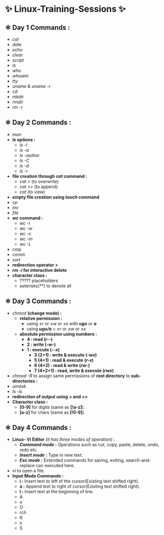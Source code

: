 # ✨ Linux-Training-Sessions ✨
## ⚛️ Day 1 Commands :
- *cal*
- _date_
- *echo*
- _clear_
- *script*
- _ls_
- *who*
- _whoami_
- *tty*
- _uname & uname -r_
- *cd*
- _mkdir_
- *rmdir*
- _rm -r_

## ⚛️ Day 2 Commands :
- *man*
- ***ls* options :**
  - _ls -l_
  - _ls -a_
  - _ls -author_
  - _ls -C_
  - _ls -d_
  - _ls -r_
- **file creation through *cat* command :**
  - _cat >_ (to overwrite)
  - _cat >>_ (to append)
  - _cat_ (to view)
- **empty file creation using *touch* command**
- *cp*
- *mv*
- *file*
- ***wc* command :**
  - _wc -l_
  - _wc -w_
  - _wc -c_
  - _wc -m_
  - _wc -L_
- *cmp*
- *comm*
- *sort*
- **redirection operator _>_**
- ***rm -i* for interactive delete**
- **character class :**
  - ????? placeholders
  - asterisks(**) to denote all

## ⚛️ Day 3 Commands :
- *chmod* **(change mode) :**
  - **relative permission :**
    - using *±r* or *±w* or *±x* with ***ugo*** or ***a***
    - using ***ugo/a*** = *±r* or *±w* or *±x*
  - **absolute permission using numbers :**
    - **4 : read (*r--*)**
    - **2 : write (*-w-*)**
    - **1 : execute (*--x*)**
      - **3 (2+1) : write & execute (*-wx*)**
      - **5 (4+1) : read & execute (*r-x*)**
      - **6 (4+2) : read & write (*rw-*)**
      - **7 (4+2+1) : read, write & execute (*rwx*)**
- *chmod -R* to assign same permissions of **root directory** to **sub-directories :**
- *umask*
- *ls -ls*
- **redirection of output using *>* and *>>***
- **Character class :**
  - **[0-9]** for digits (same as **[!a-z]**).
  - **[a-z]** for chars (same as **[!0-9]**).

## ⚛️ Day 4 Commands :
- **Linux- Vi Editor** _(it has three modes of operation)_ :
  - **_Command mode_ :** Operations such as cut, copy, paste, delete, undo, redo etc.
  - **_Insert mode_ :** Type in new text.
  - **_Esc mode_ :** Extended commands for saving, exiting,  search-and-replace can executed here.
- _vi <filename>_ to open a file.
- **Input Mode Commands :**
  - **i :** Insert text to left of the cursor(Existing text shifted right).
  - **a :** Append text to right of cursor(Existing text shifted right).
  - **I :** Insert text at the beginning of line.
  - A
  - o
  - O
  - rch
  - R
  - s
  - S 

